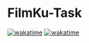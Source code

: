 # FilmKu-Task
[![wakatime](https://wakatime.com/badge/user/4bf93fac-283e-45e1-a697-44e3265aacad/project/f45cf9b0-8f83-490b-be99-993cbf0b94a4.svg)](https://wakatime.com/badge/user/4bf93fac-283e-45e1-a697-44e3265aacad/project/f45cf9b0-8f83-490b-be99-993cbf0b94a4)
[![wakatime](https://wakatime.com/badge/github/MrCo0oder/FilmKu-Task.svg)](https://wakatime.com/badge/github/MrCo0oder/FilmKu-Task)

